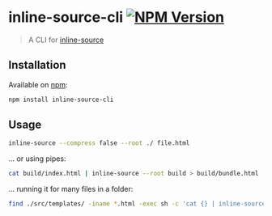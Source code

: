 # inline-source-cli [![NPM Version](http://img.shields.io/npm/v/inline-source-cli.svg?style=flat)](https://npmjs.com/package/inline-source-cli)

> A CLI for [inline-source](https://github.com/popeindustries/inline-source)


## Installation

Available on [npm](https://npmjs.com/package/inline-source-cli):

```sh
npm install inline-source-cli
```


## Usage

```sh
inline-source --compress false --root ./ file.html
```

... or using pipes:

```sh
cat build/index.html | inline-source --root build > build/bundle.html
```

... running it for many files in a folder:

```sh
find ./src/templates/ -iname *.html -exec sh -c 'cat {} | inline-source --root src/templates > build/templates/$(basename {})' \;
```
